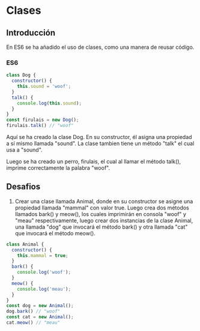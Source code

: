 # Clases

## Introducción

En ES6 se ha añadido el uso de clases, como una manera de reusar código.

### ES6

```javascript
class Dog {
  constructor() {
    this.sound = 'woof';
  }
  talk() {
    console.log(this.sound);
  }
}
const firulais = new Dog();
firulais.talk() // "woof"
```

Aquí se ha creado la clase Dog. En su constructor, él asigna una propiedad a sí mismo llamada "sound". La clase tambien tiene un método "talk" el cual usa a "sound".

Luego se ha creado un perro, firulais, el cual al llamar el método talk(), imprime correctamente la palabra "woof".

## Desafios

1. Crear una clase llamada Animal, donde en su constructor se asigne una propiedad
llamada "mammal" con valor true. Luego crea dos métodos llamados bark() y meow(), los cuales imprimirán en consola "woof" y "meau" respectivamente, luego crear dos instancias de la clase Animal, una llamada "dog" que invocará el método bark() y otra llamada "cat" que invocará el método meow().

```javascript
class Animal {
  constructor() {
    this.mammal = true;
  }
  bark() {
    console.log('woof');
  }
  meow() {
    console.log('meau');
  }
}
const dog = new Animal();
dog.bark() // "woof"
const cat = new Animal();
cat.meow() // "meau"
```